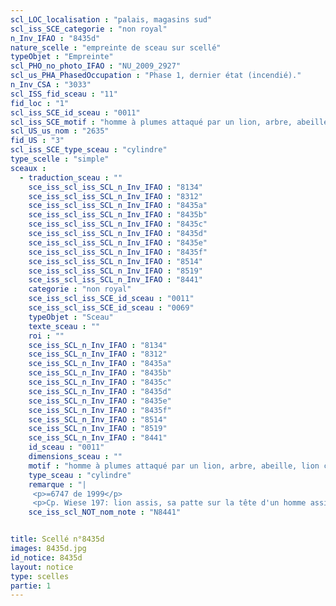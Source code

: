 ```yaml
---
scl_LOC_localisation : "palais, magasins sud"
scl_iss_SCE_categorie : "non royal"
n_Inv_IFAO : "8435d"
nature_scelle : "empreinte de sceau sur scellé"
typeObjet : "Empreinte"
scl_PHO_no_photo_IFAO : "NU_2009_2927"
scl_us_PHA_PhasedOccupation : "Phase 1, dernier état (incendié)."
n_Inv_CSA : "3033"
scl_ISS_fid_sceau : "11"
fid_loc : "1"
scl_iss_SCE_id_sceau : "0011"
scl_iss_SCE_motif : "homme à plumes attaqué par un lion, arbre, abeille, lion couchant, lièvre…"
scl_US_us_nom : "2635"
fid_US : "3"
scl_iss_SCE_type_sceau : "cylindre"
type_scelle : "simple"
sceaux :
  - traduction_sceau : ""
    sce_iss_scl_iss_SCL_n_Inv_IFAO : "8134"
    sce_iss_scl_iss_SCL_n_Inv_IFAO : "8312"
    sce_iss_scl_iss_SCL_n_Inv_IFAO : "8435a"
    sce_iss_scl_iss_SCL_n_Inv_IFAO : "8435b"
    sce_iss_scl_iss_SCL_n_Inv_IFAO : "8435c"
    sce_iss_scl_iss_SCL_n_Inv_IFAO : "8435d"
    sce_iss_scl_iss_SCL_n_Inv_IFAO : "8435e"
    sce_iss_scl_iss_SCL_n_Inv_IFAO : "8435f"
    sce_iss_scl_iss_SCL_n_Inv_IFAO : "8514"
    sce_iss_scl_iss_SCL_n_Inv_IFAO : "8519"
    sce_iss_scl_iss_SCL_n_Inv_IFAO : "8441"
    categorie : "non royal"
    sce_iss_scl_iss_SCE_id_sceau : "0011"
    sce_iss_scl_iss_SCE_id_sceau : "0069"
    typeObjet : "Sceau"
    texte_sceau : ""
    roi : ""
    sce_iss_SCL_n_Inv_IFAO : "8134"
    sce_iss_SCL_n_Inv_IFAO : "8312"
    sce_iss_SCL_n_Inv_IFAO : "8435a"
    sce_iss_SCL_n_Inv_IFAO : "8435b"
    sce_iss_SCL_n_Inv_IFAO : "8435c"
    sce_iss_SCL_n_Inv_IFAO : "8435d"
    sce_iss_SCL_n_Inv_IFAO : "8435e"
    sce_iss_SCL_n_Inv_IFAO : "8435f"
    sce_iss_SCL_n_Inv_IFAO : "8514"
    sce_iss_SCL_n_Inv_IFAO : "8519"
    sce_iss_SCL_n_Inv_IFAO : "8441"
    id_sceau : "0011"
    dimensions_sceau : ""
    motif : "homme à plumes attaqué par un lion, arbre, abeille, lion couchant, lièvre…"
    type_sceau : "cylindre"
    remarque : "|
     <p>=6747 de 1999</p>
     <p>Cp. Wiese 197: lion assis, sa patte sur la tête d'un homme assis. Au-dessous, un acrobate faisant la roue ?<p>"
    sce_iss_scl_NOT_nom_note : "N8441"


title: Scellé n°8435d
images: 8435d.jpg
id_notice: 8435d
layout: notice
type: scelles
partie: 1
---
```

